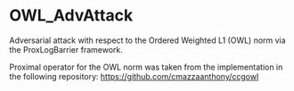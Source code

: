 # OWL_AdvAttack
Adversarial attack with respect to the Ordered Weighted L1 (OWL) norm via the ProxLogBarrier framework.

Proximal operator for the OWL norm was taken from the implementation in the following repository:  https://github.com/cmazzaanthony/ccgowl
